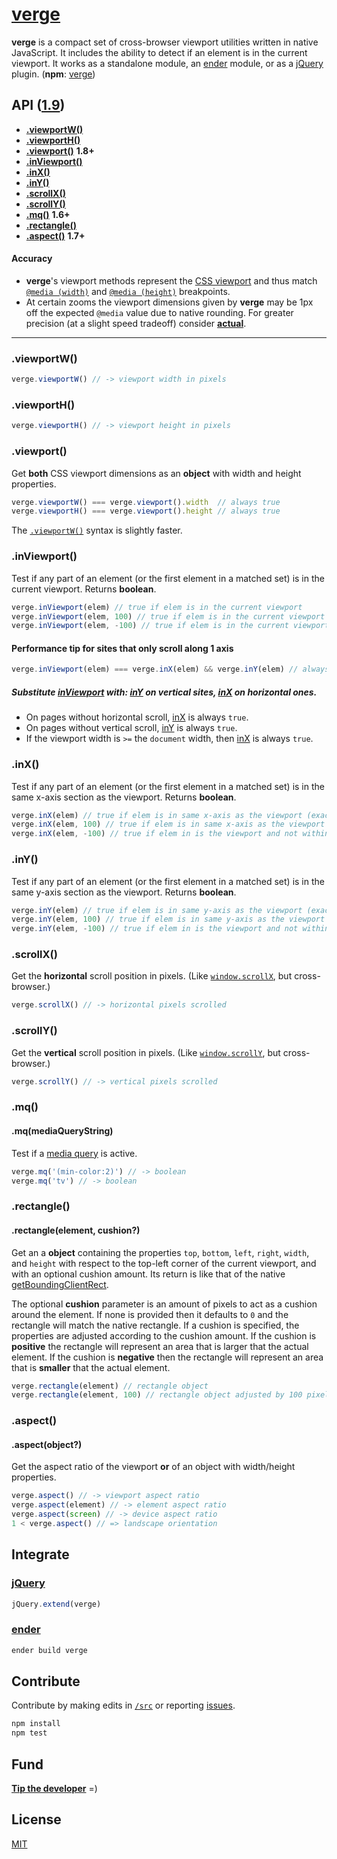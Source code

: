 # [verge](../../)

<b>verge</b> is a compact set of cross-browser viewport utilities written in native JavaScript. It includes the ability to detect if an element is in the current viewport. It works as a standalone module, an [ender](#ender) module, or as a [jQuery](#jquery) plugin. (<b>npm</b>: [verge](https://www.npmjs.org/package/verge))

## API ([1.9](../../releases))

- <a href="#viewportw"><b>.viewportW()</b></a>
- <a href="#viewporth"><b>.viewportH()</b></a>
- <a href="#viewport"><b>.viewport()</b></a> <b>1.8+</b>
- <a href="#inviewport"><b>.inViewport()</b></a>
- <a href="#inx"><b>.inX()</b></a>
- <a href="#iny"><b>.inY()</b></a>
- <a href="#scrollx"><b>.scrollX()</b></a>
- <a href="#scrolly"><b>.scrollY()</b></a>
- <a href="#mq"><b>.mq()</b></a> <b>1.6+</b>
- <a href="#rectangle"><b>.rectangle()</b></a>
- <a href="#aspect"><b>.aspect()</b></a> <b>1.7+</b>

#### Accuracy

- <b>verge</b>'s viewport methods represent the [CSS viewport](http://www.w3.org/TR/CSS2/visuren.html#viewport) and thus match [`@media (width)`](http://dev.w3.org/csswg/mediaqueries4/#width) and [`@media (height)`](http://dev.w3.org/csswg/mediaqueries4/#height) breakpoints.
- At certain zooms the viewport dimensions given by <b>verge</b> may be 1px off the expected `@media` value due to native rounding. For greater precision (at a slight speed tradeoff) consider [<b>actual</b>](https://github.com/ryanve/actual).

***

### .viewportW()

```js
verge.viewportW() // -> viewport width in pixels
```

### .viewportH()

```js
verge.viewportH() // -> viewport height in pixels
```

### .viewport()

Get <b>both</b> CSS viewport dimensions as an <b>object</b> with width and height properties.

```js
verge.viewportW() === verge.viewport().width  // always true
verge.viewportH() === verge.viewport().height // always true
```

The [`.viewportW()`](#viewportw) syntax is slightly faster.

### .inViewport()

Test if any part of an element (or the first element in a matched set) is in the current viewport. Returns **boolean**.

```js
verge.inViewport(elem) // true if elem is in the current viewport
verge.inViewport(elem, 100) // true if elem is in the current viewport or within 100px of it
verge.inViewport(elem, -100) // true if elem is in the current viewport and not within 99px of the edge
```

#### Performance tip for sites that only scroll along **1** axis

```js
verge.inViewport(elem) === verge.inX(elem) && verge.inY(elem) // always true
```

##### Substitute [inViewport](#inviewport) with: [inY](#iny) on *vertical* sites, [inX](#inx) on *horizontal* ones.

- On pages without horizontal scroll, [inX](#inx) is always `true`.
- On pages without vertical scroll, [inY](#iny) is always `true`.
- If the viewport width is `>=` the `document` width, then [inX](#inx) is always `true`.

### .inX()

Test if any part of an element (or the first element in a matched set) is in the same x-axis section as the viewport. Returns **boolean**.

```js
verge.inX(elem) // true if elem is in same x-axis as the viewport (exact)
verge.inX(elem, 100) // true if elem is in same x-axis as the viewport or within 100px of it
verge.inX(elem, -100) // true if elem in is the viewport and not within 99px of the edge
```

### .inY()

Test if any part of an element (or the first element in a matched set) is in the same y-axis section as the viewport. Returns **boolean**.

```js
verge.inY(elem) // true if elem is in same y-axis as the viewport (exact)
verge.inY(elem, 100) // true if elem is in same y-axis as the viewport or within 100px of it
verge.inY(elem, -100) // true if elem in is the viewport and not within 99px of the edge
```

### .scrollX()

Get the <b>horizontal</b> scroll position in pixels. (Like [`window.scrollX`](https://developer.mozilla.org/en-US/docs/Web/API/Window.scrollX), but cross-browser.)

```js
verge.scrollX() // -> horizontal pixels scrolled
```

### .scrollY()

Get the <b>vertical</b> scroll position in pixels. (Like [`window.scrollY`](https://developer.mozilla.org/en-US/docs/Web/API/Window.scrollY), but cross-browser.)

```js
verge.scrollY() // -> vertical pixels scrolled
```

### .mq()
#### .mq(mediaQueryString)

Test if a [media query](http://airve.com/mq/) is active.

```js
verge.mq('(min-color:2)') // -> boolean
verge.mq('tv') // -> boolean
```

### .rectangle()
#### .rectangle(element, cushion?)

Get an a <b>object</b> containing the properties `top`, `bottom`, `left`, `right`, `width`, and `height` with respect to the top-left corner of the current viewport, and with an optional cushion amount. Its return is like that of the native [getBoundingClientRect](https://developer.mozilla.org/en/DOM/element.getBoundingClientRect).

The optional <b>cushion</b> parameter is an amount of pixels to act as a cushion around the element. If none is provided then it defaults to `0` and the rectangle will match the native rectangle. If a cushion is specified, the properties are adjusted according to the cushion amount. If the cushion is **positive** the rectangle will represent an area that is larger that the actual element. If the cushion is **negative** then the rectangle will represent an area that is **smaller** that the actual element.

```js
verge.rectangle(element) // rectangle object
verge.rectangle(element, 100) // rectangle object adjusted by 100 pixels
```

### .aspect()
#### .aspect(object?)

Get the aspect ratio of the viewport <b>or</b> of an object with width/height properties.

```js
verge.aspect() // -> viewport aspect ratio
verge.aspect(element) // -> element aspect ratio
verge.aspect(screen) // -> device aspect ratio
1 < verge.aspect() // => landscape orientation
```

## Integrate

### <a href="http://jquery.com">jQuery</a>

```js
jQuery.extend(verge)
```

### <a href="https://github.com/ender-js">ender</a>


```sh
ender build verge
```

## Contribute

Contribute by making edits in [`/src`](./src) or reporting [issues](../../issues).

```sh
npm install
npm test
```

## Fund

<b>[Tip the developer](https://www.gittip.com/ryanve/)</b> =)

## License

[MIT](http://opensource.org/licenses/MIT)
